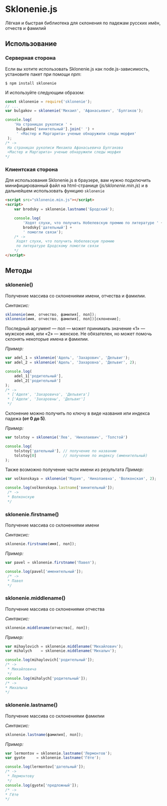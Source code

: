 Sklonenie.js
================================================================================
Лёгкая и быстрая библиотека для склонения по падежам русских имён, отчеств и фамилий

Использование
--------------------------------------------------------------------------------

### Серверная сторона

Если вы хотите использовать Sklonenie.js как node.js-зависимость, установите пакет при помощи *npm*:

``$ npm install sklonenie``

И используйте следующим образом:
```js
const sklonenie = require('sklonenie');
// ...
var bulgakov = sklonenie('Михаил', 'Афанасьевич', 'Булгаков');

console.log(
    'На страницах рукописи ' +
     bulgakov['винительный'].join(' ') +
     ' «Мастер и Маргарита» ученые обнаружили следы морфия'
 );
/* ->
 На страницах рукописи Михаила Афанасьевича Булгакова
 «Мастер и Маргарита» ученые обнаружили следы морфия
*/
```

### Клиентская сторона

Для использования Sklonenie.js в браузере, вам нужно подключить минифицированный файл на html-странице (*js/sklonenie.min.js*) и в дальнейшем использовать функцию ``sklonenie``

```html
<script src="sklonenie.min.js"></script>
<script>
    var brodsky = sklonenie.lastname('Бродский');

    console.log(
        'Ходят слухи, что получить Нобелевскую премию по литературе ' +
        brodsky['дательный'] +
        ' помогли связи');
    /* ->
     Ходят слухи, что получить Нобелевскую премию
     по литературе Бродскому помогли связи
    */
</script>
```

Методы
--------------------------------------------------------------------------------
### sklonenie()
Получение массива со склонениями имени, отчества и фамилии.

*Синтаксис:*
```js
sklonenie(имя, отчество, фамилия[, пол]);
sklonenie(имя, отчество, фамилия[, пол])[склонение];
```
Последный аргумент — пол — может принимать значение «1» — мужское имя, или «2» — женское. Не обязателен, но может помочь склонять некоторые имена и фамилии.

*Пример:*
```js
var adel_1 = sklonenie('Адель', 'Захарович', 'Дельвиг');
var adel_2 = sklonenie('Адель', 'Захаровна', 'Дельвиг', 2);

console.log(
    adel_1['родительный'],
    adel_2['родительный']
);
/* ->
 * ['Аделя', 'Захаровича', 'Дельвига']
 * ['Адели', 'Захаровны', 'Дельвиг']
 */
```

Склонение можно получить по ключу в виде названия  или индекса падежа **(от 0 до 5)**.

*Пример:*
```js
var tolstoy = sklonenie('Лев', 'Николаевич', 'Толстой')

console.log(
    tolstoy['дательный'], // получение по названию
    tolstoy[0]            // получение по индексу (именительный)
);
```

Также возможно получение части имени из результата
*Пример:*
```js
var volkonskaya = sklonenie('Мария', 'Николаевна', 'Волконская', 2);

console.log(volkonskaya.lastname['винительный']);
 /* ->
 * Волконскую
 */
```

### sklonenie.firstname()
Получение массива со склонениями имени

*Синтаксис:*
```js
sklonenie.firstname(имя[, пол]);
```

*Пример:*
```js
var pavel = sklonenie.firstname('Павел');

console.log(pavel['именительный']);
 /* ->
 * Павел
 */
```

### sklonenie.middlename()
Получение массива со склонениями отчества

*Синтаксис:*
```js
sklonenie.middlename(отчество[, пол]);
```

*Пример:*
```js
var mihaylovich = sklonenie.middlename('Михайлович');
var mihalych    = sklonenie.middlename('Михалыч');

console.log(mihaylovich['родительный']);
/* ->
 * Михайловича
 */
console.log(mihalych['родительный']);
/* ->
* Михалыча
*/
```

### sklonenie.lastname()
Получение массива со склонениями фамилии

*Синтаксис:*
```js
sklonenie.lastname(фамилия[, пол]);
```

*Пример:*

```js
var lermontov = sklonenie.lastname('Лермонтов');
var gyote     = sklonenie.lastname('Гёте');

console.log(lermontov['дательный']);
/* ->
 * Лермонтову
 */
console.log(gyote['предложный']);
/* ->
* Гёте
*/
```
